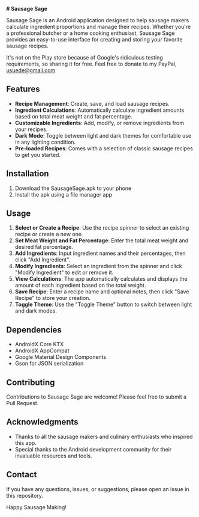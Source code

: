 **# Sausage Sage**

Sausage Sage is an Android application designed to help sausage makers calculate ingredient proportions and manage their recipes. 
Whether you're a professional butcher or a home cooking enthusiast, Sausage Sage provides an easy-to-use interface for creating and storing your favorite sausage recipes.

It's not on the Play store because of Google's ridiculous testing requirements, so sharing it for free. Feel free to donate to my PayPal, usuede@gmail.com

## Features

- **Recipe Management**: Create, save, and load sausage recipes.
- **Ingredient Calculations**: Automatically calculate ingredient amounts based on total meat weight and fat percentage.
- **Customizable Ingredients**: Add, modify, or remove ingredients from your recipes.
- **Dark Mode**: Toggle between light and dark themes for comfortable use in any lighting condition.
- **Pre-loaded Recipes**: Comes with a selection of classic sausage recipes to get you started.

## Installation

1. Download the SausageSage.apk to your phone
2. Install the apk using a file manager app

## Usage

1. **Select or Create a Recipe**: Use the recipe spinner to select an existing recipe or create a new one.
2. **Set Meat Weight and Fat Percentage**: Enter the total meat weight and desired fat percentage.
3. **Add Ingredients**: Input ingredient names and their percentages, then click "Add Ingredient".
4. **Modify Ingredients**: Select an ingredient from the spinner and click "Modify Ingredient" to edit or remove it.
5. **View Calculations**: The app automatically calculates and displays the amount of each ingredient based on the total weight.
6. **Save Recipe**: Enter a recipe name and optional notes, then click "Save Recipe" to store your creation.
7. **Toggle Theme**: Use the "Toggle Theme" button to switch between light and dark modes.

## Dependencies

- AndroidX Core KTX
- AndroidX AppCompat
- Google Material Design Components
- Gson for JSON serialization

## Contributing

Contributions to Sausage Sage are welcome! Please feel free to submit a Pull Request.

## Acknowledgments

- Thanks to all the sausage makers and culinary enthusiasts who inspired this app.
- Special thanks to the Android development community for their invaluable resources and tools.

## Contact

If you have any questions, issues, or suggestions, please open an issue in this repository.

Happy Sausage Making!
